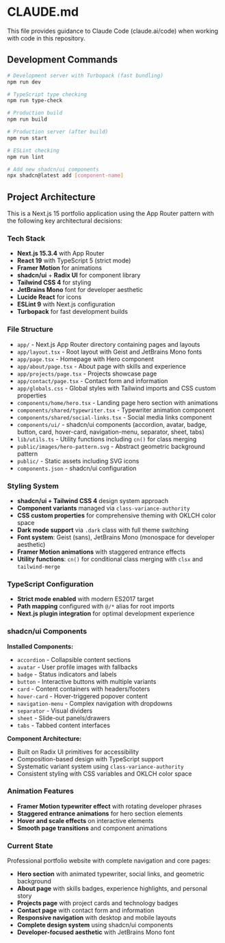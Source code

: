 # CLAUDE.md

This file provides guidance to Claude Code (claude.ai/code) when working with code in this repository.

## Development Commands

```bash
# Development server with Turbopack (fast bundling)
npm run dev

# TypeScript type checking
npm run type-check

# Production build
npm run build

# Production server (after build)
npm run start

# ESLint checking
npm run lint

# Add new shadcn/ui components
npx shadcn@latest add [component-name]
```

## Project Architecture

This is a Next.js 15 portfolio application using the App Router pattern with the following key architectural decisions:

### Tech Stack

- **Next.js 15.3.4** with App Router
- **React 19** with TypeScript 5 (strict mode)
- **Framer Motion** for animations
- **shadcn/ui** + **Radix UI** for component library
- **Tailwind CSS 4** for styling
- **JetBrains Mono** font for developer aesthetic
- **Lucide React** for icons
- **ESLint 9** with Next.js configuration
- **Turbopack** for fast development builds

### File Structure

- `app/` - Next.js App Router directory containing pages and layouts
- `app/layout.tsx` - Root layout with Geist and JetBrains Mono fonts
- `app/page.tsx` - Homepage with Hero component
- `app/about/page.tsx` - About page with skills and experience
- `app/projects/page.tsx` - Projects showcase page
- `app/contact/page.tsx` - Contact form and information
- `app/globals.css` - Global styles with Tailwind imports and CSS custom properties
- `components/home/hero.tsx` - Landing page hero section with animations
- `components/shared/typewriter.tsx` - Typewriter animation component
- `components/shared/social-links.tsx` - Social media links component
- `components/ui/` - shadcn/ui components (accordion, avatar, badge, button, card, hover-card, navigation-menu, separator, sheet, tabs)
- `lib/utils.ts` - Utility functions including `cn()` for class merging
- `public/images/hero-pattern.svg` - Abstract geometric background pattern
- `public/` - Static assets including SVG icons
- `components.json` - shadcn/ui configuration

### Styling System

- **shadcn/ui + Tailwind CSS 4** design system approach
- **Component variants** managed via `class-variance-authority`
- **CSS custom properties** for comprehensive theming with OKLCH color space
- **Dark mode support** via `.dark` class with full theme switching
- **Font system**: Geist (sans), JetBrains Mono (monospace for developer aesthetic)
- **Framer Motion animations** with staggered entrance effects
- **Utility functions**: `cn()` for conditional class merging with `clsx` and `tailwind-merge`

### TypeScript Configuration
- **Strict mode enabled** with modern ES2017 target
- **Path mapping** configured with `@/*` alias for root imports
- **Next.js plugin integration** for optimal development experience

### shadcn/ui Components

**Installed Components:**
- `accordion` - Collapsible content sections
- `avatar` - User profile images with fallbacks  
- `badge` - Status indicators and labels
- `button` - Interactive buttons with multiple variants
- `card` - Content containers with headers/footers
- `hover-card` - Hover-triggered popover content
- `navigation-menu` - Complex navigation with dropdowns
- `separator` - Visual dividers
- `sheet` - Slide-out panels/drawers
- `tabs` - Tabbed content interfaces

**Component Architecture:**
- Built on Radix UI primitives for accessibility
- Composition-based design with TypeScript support
- Systematic variant system using `class-variance-authority`
- Consistent styling with CSS variables and OKLCH color space

### Animation Features

- **Framer Motion typewriter effect** with rotating developer phrases
- **Staggered entrance animations** for hero section elements
- **Hover and scale effects** on interactive elements
- **Smooth page transitions** and component animations

### Current State

Professional portfolio website with complete navigation and core pages:

- **Hero section** with animated typewriter, social links, and geometric background
- **About page** with skills badges, experience highlights, and personal story
- **Projects page** with project cards and technology badges
- **Contact page** with contact form and information
- **Responsive navigation** with desktop and mobile layouts
- **Complete design system** using shadcn/ui components
- **Developer-focused aesthetic** with JetBrains Mono font